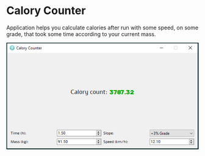 # Calory Counter
Application helps you calculate calories after run with some speed, on some grade, that took some time according to your current mass.

![plot](./CaloryCount/resources/title_view.png)
